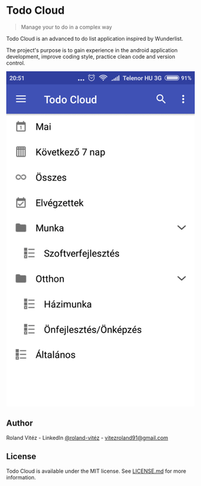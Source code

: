 ﻿# Todo Cloud
> Manage your to do in a complex way

Todo Cloud is an advanced to do list application inspired by Wunderlist.

The project's purpose is to gain experience in the android application 
development, improve coding style, practice clean code and version control.

![](header.gif)

## Author

Roland Vitéz - LinkedIn [@roland-vitéz](https://www.linkedin.com/in/roland-vitéz/) - vitezroland91@gmail.com

## License

Todo Cloud is available under the MIT license. See [LICENSE.md](https://github.com/pcdoki/TodoCloud/blob/master/LICENSE.md) for more information.
